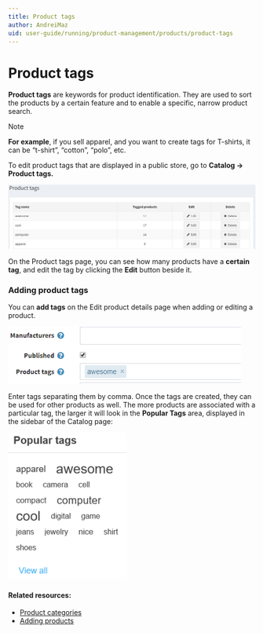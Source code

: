 ```yaml
---
title: Product tags
author: AndreiMaz
uid: user-guide/running/product-management/products/product-tags
---
```

# Product tags

**Product tags** are keywords for product identification. They are used to sort the products by a certain feature and to enable a specific, narrow product search.
> [!NOTE] 
> **For example**, if you sell apparel, and you want to create tags for T-shirts, it can be “t-shirt”, “cotton”, “polo”, etc.

To edit product tags that are displayed in a public store, go to **Catalog → Product tags.**

![](_static/product-tags/product_tags.png)

On the Product tags page, you can see how many products have a **certain tag**, and edit the tag by clicking the **Edit** button beside it.

### Adding product tags

You can **add tags** on the Edit product details page when adding or editing a product.

![](_static/product-tags/product_tags2.png)

Enter tags separating them by comma. Once the tags are created, they can be used for other products as well. The more products are associated with a particular tag, the larger it will look in the **Popular Tags** area, displayed in the sidebar of the Catalog page:

![](_static/product-tags/popular_tags.png)

#### Related resources:

* [Product categories ](xref:user-guide/running/product-management/categories)
* [Adding products](xref:user-guide/running/product-management/products/adding-products/index)
